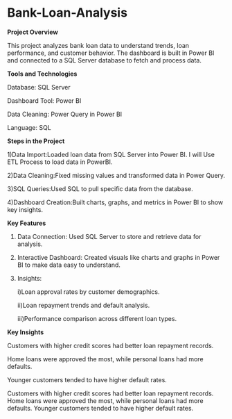 # Bank-Loan-Analysis

**Project Overview**

This project analyzes bank loan data to understand trends, loan performance, and customer behavior. 
The dashboard is built in Power BI and connected to a SQL Server database to fetch and process data.

**Tools and Technologies**

Database: SQL Server

Dashboard Tool: Power BI

Data Cleaning: Power Query in Power BI

Language: SQL

**Steps in the Project**

1)Data Import:Loaded loan data from SQL Server into Power BI. I will Use ETL Process to load data in PowerBI.

2)Data Cleaning:Fixed missing values and transformed data in Power Query.

3)SQL Queries:Used SQL to pull specific data from the database.

4)Dashboard Creation:Built charts, graphs, and metrics in Power BI to show key insights.

**Key Features**

1) Data Connection: Used SQL Server to store and retrieve data for analysis.

2) Interactive Dashboard: Created visuals like charts and graphs in Power BI to make data easy to understand.

4) Insights:
   
      i)Loan approval rates by customer demographics.
   
      ii)Loan repayment trends and default analysis.
   
      iii)Performance comparison across different loan types.

**Key Insights**

Customers with higher credit scores had better loan repayment records.

Home loans were approved the most, while personal loans had more defaults.

Younger customers tended to have higher default rates.

Customers with higher credit scores had better loan repayment records.
Home loans were approved the most, while personal loans had more defaults.
Younger customers tended to have higher default rates.

